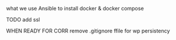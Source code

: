 what we use
Ansible to install docker & docker compose

TODO
add ssl

WHEN READY FOR CORR
remove .gitignore ffile for wp persistency
